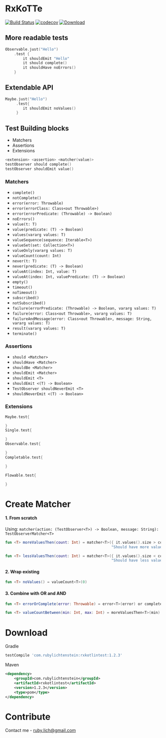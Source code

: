 # RxKoTTe

[![Build Status](https://travis-ci.org/RubyLichtenstein/RxKotlinTest.svg?branch=master)](https://travis-ci.org/RubyLichtenstein/RxKotlinTest)
[![codecov](https://codecov.io/gh/RubyLichtenstein/RxKotlinTest/branch/master/graph/badge.svg)](https://codecov.io/gh/RubyLichtenstein/RxKotlinTest)
[![Download](https://api.bintray.com/packages/rubylichtenstein/RxKotlinTest/com.rubylichtenstein.rxkotlintest/images/download.svg?version=1.2.3) ](https://bintray.com/rubylichtenstein/RxKotlinTest/com.rubylichtenstein.rxkotlintest/1.2.3/link)
## More readable tests 
```kotlin
Observable.just("Hello")
    .test {
        it shouldEmit "Hello"
        it should complete()
        it shouldHave noErrors()
    }
```

## Extendable API
```kotlin
Maybe.just("Hello")
     .test{
        it shouldEmit noValues()
     }
```
## Test Building blocks

 - Matchers
 - Assertions
 - Extensions    

```kotlin
<extension> <assertion> <matcher(value)>
testObserver should complete()
testObserver shouldEmit value()
``` 
### Matchers

- `complete()`
- `notComplete()`
- `error(error: Throwable)`
- `error(errorClass: Class<out Throwable>)`
- `error(errorPredicate: (Throwable) -> Boolean)`
- `noErrors()`
- `value(t: T)` 
- `value(predicate: (T) -> Boolean)` 
- `values(vararg values: T)` 
- `valueSequence(sequence: Iterable<T>)` 
- `valueSet(set: Collection<T>)` 
- `valueOnly(vararg values: T)` 
- `valueCount(count: Int)` 
- `never(t: T)` 
- `never(predicate: (T) -> Boolean)` 
- `valueAt(index: Int, value: T)` 
- `valueAt(index: Int, valuePredicate: (T) -> Boolean)` 
- `empty()` 
- `timeout()` 
- `noTimeout()` 
- `subscribed()` 
- `notSubscribed()` 
- `failure(errorPredicate: (Throwable) -> Boolean, vararg values: T)` 
- `failure(error: Class<out Throwable>, vararg values: T)` 
- `failureAndMessage(error: Class<out Throwable>, message: String, vararg values: T)` 
- `result(vararg values: T)` 
- `terminate()` 

### Assertions

- `should <Matcher>`
- `shouldHave <Matcher>`
- `shouldBe <Matcher>`
- `shouldEmit <Matcher>`
- `shouldEmit <T>`
- `shouldEmit <(T) -> Boolean>`
- `TestObserver shouldNeverEmit <T>`
- `shouldNeverEmit <(T) -> Boolean>`

### Extensions 
```kotlin
Maybe.test{

}
Single.test{

}
Observable.test{

}
Completable.test{

}

Flowable.test{

}
```
 
# Create Matcher

#### 1. From scratch 
Using: `matcher(action: (TestObserver<T>) -> Boolean, message: String): TestObserverMatcher<T>`

```kotlin
fun <T> moreValuesThen(count: Int) = matcher<T>({ it.values().size > count },
                                                "Should have more values then $count")
```
```kotlin
fun <T> lessValuesThen(count: Int) = matcher<T>({ it.values().size < count }, 
                                                "Should have less values then $count")
```

#### 2. Wrap existing
```kotlin
fun <T> noValues() = valueCount<T>(0)
```

#### 3. Combine with OR and AND
```kotlin
fun <T> errorOrComplete(error: Throwable) = error<T>(error) or complete()

fun <T> valueCountBetween(min: Int, max: Int) = moreValuesThen<T>(min) and lessValuesThen<T>(max)
```
# Download
Gradle
```groovy
testCompile 'com.rubylichtenstein:rxkotlintest:1.2.3'
```

Maven
```xml
<dependency>
    <groupId>com.rubylichtenstein</groupId>
    <artifactId>rxkotlintest</artifactId>
    <version>1.2.3</version>
    <type>pom</type>
</dependency>
```

# Contribute

Contact me - ruby.lich@gmail.com


